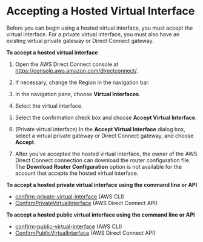# Accepting a Hosted Virtual Interface<a name="accepthostedvirtualinterface"></a>

Before you can begin using a hosted virtual interface, you must accept the virtual interface\. For a private virtual interface, you must also have an existing virtual private gateway or Direct Connect gateway\.

**To accept a hosted virtual interface**

1. Open the AWS Direct Connect console at [https://console\.aws\.amazon\.com/directconnect/](https://console.aws.amazon.com/directconnect/)\.

1. If necessary, change the Region in the navigation bar\.

1. In the navigation pane, choose **Virtual Interfaces**\.

1. Select the virtual interface\.

1. Select the confirmation check box and choose **Accept Virtual Interface**\.

1. \(Private virtual interface\) In the **Accept Virtual Interface** dialog box, select a virtual private gateway or Direct Connect gateway, and choose **Accept**\.

1. After you've accepted the hosted virtual interface, the owner of the AWS Direct Connect connection can download the router configuration file\. The **Download Router Configuration** option is not available for the account that accepts the hosted virtual interface\.

**To accept a hosted private virtual interface using the command line or API**
+ [confirm\-private\-virtual\-interface](https://docs.aws.amazon.com/cli/latest/reference/directconnect/confirm-private-virtual-interface.html) \(AWS CLI\)
+ [ConfirmPrivateVirtualInterface](https://docs.aws.amazon.com/directconnect/latest/APIReference/API_ConfirmPrivateVirtualInterface.html) \(AWS Direct Connect API\)

**To accept a hosted public virtual interface using the command line or API**
+ [confirm\-public\-virtual\-interface](https://docs.aws.amazon.com/cli/latest/reference/directconnect/confirm-public-virtual-interface.html) \(AWS CLI\)
+ [ConfirmPublicVirtualInterface](https://docs.aws.amazon.com/directconnect/latest/APIReference/API_ConfirmPublicVirtualInterface.html) \(AWS Direct Connect API\)